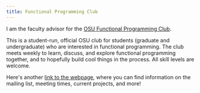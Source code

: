 ```yaml
---
title: Functional Programming Club
---
```


I am the faculty advisor for the [OSU Functional Programming Club][FPC].

This is a student-run, official OSU club for students (graduate and
undergraduate) who are interested in functional programming. The club meets
weekly to learn, discuss, and explore functional programming together, and to
hopefully build cool things in the process. All skill levels are welcome.

Here's another [link to the webpage][FPC], where you can find information on
the mailing list, meeting times, current projects, and more!

[FPC]: http://groups.engr.oregonstate.edu/fpc/
